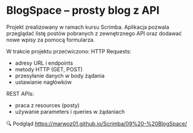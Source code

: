# BlogSpace – prosty blog z API
Projekt zrealizowany w ramach kursu Scrimba.
Aplikacja pozwala przeglądać listę postów pobranych z zewnętrznego API oraz dodawać nowe wpisy za pomocą formularza.

W trakcie projektu przećwiczono:
HTTP Requests:
- adresy URL i endpoints
- metody HTTP (GET, POST)
- przesyłanie danych w body żądania
- ustawianie nagłówków

REST APIs:
- praca z resources (posty)
- używanie parameters i queries w żądaniach

🔍 Podgląd
https://marwoz01.github.io/Scrimba/09%20-%20BlogSpace/

